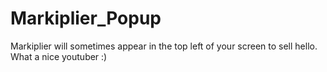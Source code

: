# Markiplier_Popup
Markiplier will sometimes appear in the top left of your screen to sell hello. What a nice youtuber :)
